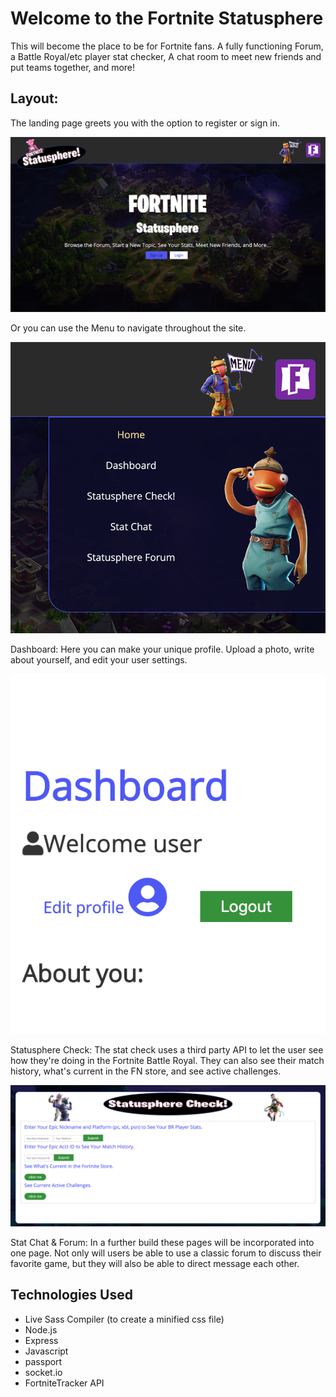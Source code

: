 # Welcome to the Fortnite Statusphere

This will become the place to be for Fortnite fans. A fully functioning Forum, a Battle Royal/etc player stat checker, A chat room to meet new friends and put teams together, and more!

## Layout:

The landing page greets you with the option to register or sign in.

![](./public/images/homepage.png)

Or you can use the Menu to navigate throughout the site.

![](./public/images/menu.png)

Dashboard:
Here you can make your unique profile. Upload a photo, write about yourself, and edit your user settings.

![](./public/images/dash.png)

Statusphere Check:
The stat check uses a third party API to let the user see how they're doing in the Fortnite Battle Royal. They can also see their match history, what's current in the FN store, and see active challenges.

![](./public/images/stat.png)

Stat Chat & Forum:
In a further build these pages will be incorporated into one page. Not only will users be able to use a classic forum to discuss their favorite game, but they will also be able to direct message each other.

## Technologies Used

- Live Sass Compiler (to create a minified css file)
- Node.js
- Express
- Javascript
- passport
- socket.io
- FortniteTracker API

